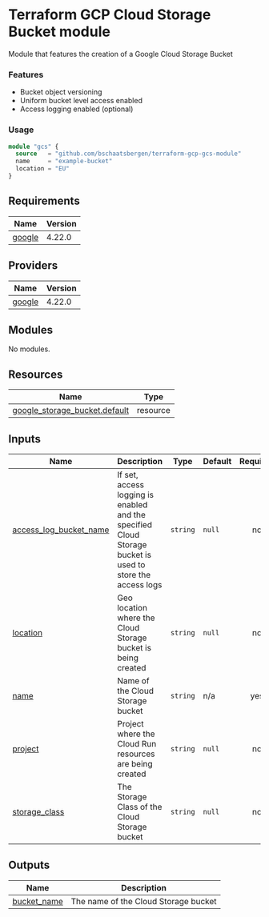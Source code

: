# Terraform GCP Cloud Storage Bucket module

Module that features the creation of a Google Cloud Storage Bucket

### Features

- Bucket object versioning
- Uniform bucket level access enabled
- Access logging enabled (optional)

### Usage

```terraform
module "gcs" {
  source   = "github.com/bschaatsbergen/terraform-gcp-gcs-module"
  name     = "example-bucket"
  location = "EU"
}
```

<!-- BEGINNING OF PRE-COMMIT-TERRAFORM DOCS HOOK -->
## Requirements

| Name | Version |
|------|---------|
| <a name="requirement_google"></a> [google](#requirement\_google) | 4.22.0 |

## Providers

| Name | Version |
|------|---------|
| <a name="provider_google"></a> [google](#provider\_google) | 4.22.0 |

## Modules

No modules.

## Resources

| Name | Type |
|------|------|
| [google_storage_bucket.default](https://registry.terraform.io/providers/hashicorp/google/4.22.0/docs/resources/storage_bucket) | resource |

## Inputs

| Name | Description | Type | Default | Required |
|------|-------------|------|---------|:--------:|
| <a name="input_access_log_bucket_name"></a> [access\_log\_bucket\_name](#input\_access\_log\_bucket\_name) | If set, access logging is enabled and the specified Cloud Storage bucket is used to store the access logs | `string` | `null` | no |
| <a name="input_location"></a> [location](#input\_location) | Geo location where the Cloud Storage bucket is being created | `string` | `null` | no |
| <a name="input_name"></a> [name](#input\_name) | Name of the Cloud Storage bucket | `string` | n/a | yes |
| <a name="input_project"></a> [project](#input\_project) | Project where the Cloud Run resources are being created | `string` | `null` | no |
| <a name="input_storage_class"></a> [storage\_class](#input\_storage\_class) | The Storage Class of the Cloud Storage bucket | `string` | `null` | no |

## Outputs

| Name | Description |
|------|-------------|
| <a name="output_bucket_name"></a> [bucket\_name](#output\_bucket\_name) | The name of the Cloud Storage bucket |
<!-- END OF PRE-COMMIT-TERRAFORM DOCS HOOK -->
